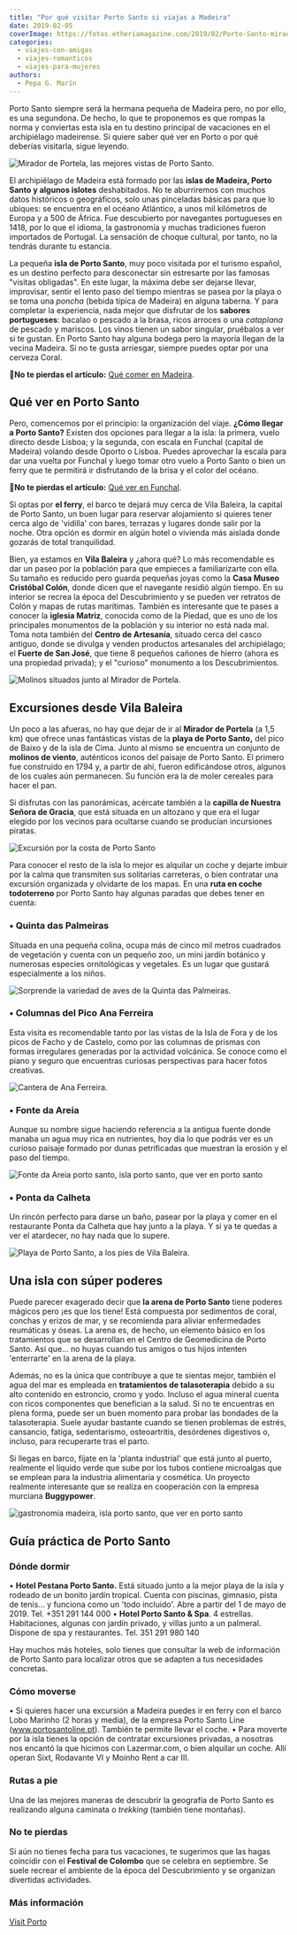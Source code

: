 ```yaml
---
title: "Por qué visitar Porto Santo si viajas a Madeira"
date: 2019-02-05
coverImage: https://fotos.etheriamagazine.com/2019/02/Porto-Santo-mirador-e1562660291487.jpg
categories: 
  - viajes-con-amigas
  - viajes-romanticos
  - viajes-para-mujeres
authors: 
  - Pepa G. Marín
---
```


Porto Santo siempre será la hermana pequeña de Madeira pero, no por ello, es una 
segundona. De hecho, lo que te proponemos es que rompas la norma y conviertas esta isla 
en tu destino principal de vacaciones en el archipiélago madeirense. Si quiere saber qué 
ver en Porto o por qué deberías visitarla, sigue leyendo. 

![Mirador de Portela, las mejores vistas de Porto Santo.](https://fotos.etheriamagazine.com/2019/02/Porto-Santo-mirador.jpg "Mirador de Portela, las mejores vistas de Porto Santo. © P.G.")

El archipiélago de Madeira está formado por las **islas de Madeira, Porto Santo y 
algunos islotes** deshabitados. No te aburriremos con muchos datos históricos o 
geográficos, solo unas pinceladas básicas para que lo ubiques: se encuentra en el océano 
Atlántico, a unos mil kilómetros de Europa y a 500 de África. Fue descubierto por 
navegantes portugueses en 1418, por lo que el idioma, la gastronomía y muchas 
tradiciones fueron importados de Portugal. La sensación de choque cultural, por tanto, 
no la tendrás durante tu estancia. 

La pequeña **isla de Porto Santo**, muy poco visitada por el turismo español, es un 
destino perfecto para desconectar sin estresarte por las famosas "visitas obligadas". En 
este lugar, la máxima debe ser dejarse llevar, improvisar, sentir el lento paso del 
tiempo mientras se pasea por la playa o se toma una _poncha_ (bebida típica de Madeira) 
en alguna taberna. Y para completar la experiencia, nada mejor que disfrutar de los 
**sabores portugueses**: bacalao o pescado a la brasa, ricos arroces o una _cataplana_ 
de pescado y mariscos. Los vinos tienen un sabor singular, pruébalos a ver si te gustan. 
En Porto Santo hay alguna bodega pero la mayoría llegan de la vecina Madeira. Si no te 
gusta arriesgar, siempre puedes optar por una cerveza Coral. 

**📍No te pierdas el artículo:** [Qué comer en 
Madeira](https://etheriamagazine.com/2022/08/30/que-comer-en-madeira/). 

## Qué ver en Porto Santo

Pero, comencemos por el principio: la organización del viaje. **¿Cómo llegar a Porto 
Santo?** Existen dos opciones para llegar a la isla: la primera, vuelo directo desde 
Lisboa; y la segunda, con escala en Funchal (capital de Madeira) volando desde Oporto o 
Lisboa. Puedes aprovechar la escala para dar una vuelta por Funchal y luego tomar otro 
vuelo a Porto Santo o bien un ferry que te permitirá ir disfrutando de la brisa y el 
color del océano. 

**📍No te pierdas el artículo:** [Qué ver en 
Funchal](https://etheriamagazine.com/2022/08/08/que-ver-funchal/). 

Si optas por **el ferry**, el barco te dejará muy cerca de Vila Baleira, la capital de 
Porto Santo, un buen lugar para reservar alojamiento si quieres tener cerca algo de 
'vidilla' con bares, terrazas y lugares donde salir por la noche. Otra opción es dormir 
en algún hotel o vivienda más aislada donde gozarás de total tranquilidad. 

Bien, ya estamos en **Vila Baleira** y ¿ahora qué? Lo más recomendable es dar un paseo 
por la población para que empieces a familiarizarte con ella. Su tamaño es reducido pero 
guarda pequeñas joyas como la **Casa Museo Cristóbal Colón**, donde dicen que el 
navegante residió algún tiempo. En su interior se recrea la época del Descubrimiento y 
se pueden ver retratos de Colón y mapas de rutas marítimas. También es interesante que 
te pases a conocer la **iglesia Matriz**, conocida como de la Piedad, que es uno de los 
principales monumentos de la población y su interior no está nada mal. Toma nota también 
del **Centro de Artesanía**, situado cerca del casco antiguo, donde se divulga y venden 
productos artesanales del archipiélago; el **Fuerte de San José**, que tiene 8 pequeños 
cañones de hierro (ahora es una propiedad privada); y el "curioso" monumento a los 
Descubrimientos. 

![Molinos situados junto al Mirador de Portela.](https://fotos.etheriamagazine.com/2019/02/Porto-santo-Molinos-mirador-portela.jpg "Molinos situados junto al Mirador de Portela. © P.G.")

## Excursiones desde Vila Baleira

Un poco a las afueras, no hay que dejar de ir al **Mirador de Portela** (a 1,5 km) que 
ofrece unas fantásticas vistas de la **playa de Porto Santo,** del pico de Baixo y de la 
isla de Cima. Junto al mismo se encuentra un conjunto de **molinos de viento**, 
auténticos iconos del paisaje de Porto Santo. El primero fue construido en 1794 y, a 
partir de ahí, fueron edificándose otros, algunos de los cuales aún permanecen. Su 
función era la de moler cereales para hacer el pan. 

Si disfrutas con las panorámicas, acércate también a la **capilla de Nuestra Señora de 
Gracia**, que está situada en un altozano y que era el lugar elegido por los vecinos 
para ocultarse cuando se producían incursiones piratas. 

![Excursión por la costa de Porto Santo](https://fotos.etheriamagazine.com/2019/02/porto-santo-excursion-coche.jpg "Excursión por la costa de Porto Santo © P.G.")

Para conocer el resto de la isla lo mejor es alquilar un coche y dejarte imbuir por la 
calma que transmiten sus solitarias carreteras, o bien contratar una excursión 
organizada y olvidarte de los mapas. En una **ruta en coche todoterreno** por Porto 
Santo hay algunas paradas que debes tener en cuenta: 

### • Quinta das Palmeiras

Situada en una pequeña colina, ocupa más de cinco mil metros cuadrados de vegetación y 
cuenta con un pequeño zoo, un mini jardín botánico y numerosas especies ornitológicas y 
vegetales. Es un lugar que gustará especialmente a los niños. 

![Sorprende la variedad de aves de la Quinta das Palmeiras.](https://fotos.etheriamagazine.com/2019/02/porto-santo-zoo.jpg "Sorprende la variedad de aves de la Quinta das Palmeiras. © P.G.")

### • Columnas del Pico Ana Ferreira

Esta visita es recomendable tanto por las vistas de la Isla de Fora y de los picos de 
Facho y de Castelo, como por las columnas de prismas con formas irregulares generadas 
por la actividad volcánica. Se conoce como el piano y seguro que encuentras curiosas 
perspectivas para hacer fotos creativas. 

![Cantera de Ana Ferreira.](https://fotos.etheriamagazine.com/2019/02/Porto-santo-Ana-Ferreira.jpg "Cantera de Ana Ferreira. © P.G.")

### • Fonte da Areia

Aunque su nombre sigue haciendo referencia a la antigua fuente donde manaba un agua muy 
rica en nutrientes, hoy día lo que podrás ver es un curioso paisaje formado por dunas 
petrificadas que muestran la erosión y el paso del tiempo. 

![Fonte da Areia porto santo, isla porto santo, que ver en porto santo](https://fotos.etheriamagazine.com/2019/02/porto-santo-fonte-areia.jpg "Dunas petrificadas en Fonte da Areia. © P.G.")

### • Ponta da Calheta

Un rincón perfecto para darse un baño, pasear por la playa y comer en el restaurante 
Ponta da Calheta que hay junto a la playa. Y si ya te quedas a ver el atardecer, no hay 
nada que lo supere. 

![Playa de Porto Santo, a los pies de Vila Baleira.](https://fotos.etheriamagazine.com/2019/02/Porto-santo-playas.jpg "Playa de Porto Santo, a los pies de Vila Baleira. © P.G.")

## Una isla con súper poderes

Puede parecer exagerado decir que **la arena de Porto Santo** tiene poderes mágicos pero 
¡es que los tiene! Está compuesta por sedimentos de coral, conchas y erizos de mar, y se 
recomienda para aliviar enfermedades reumáticas y óseas. La arena es, de hecho, un 
elemento básico en los tratamientos que se desarrollan en el Centro de Geomedicina de 
Porto Santo. Así que... no huyas cuando tus amigos o tus hijos intenten 'enterrarte' en 
la arena de la playa. 

Además, no es la única que contribuye a que te sientas mejor, también el agua del mar es 
empleada en **tratamientos de talasoterapia** debido a su alto contenido en estroncio, 
cromo y yodo. Incluso el agua mineral cuenta con ricos componentes que benefician a la 
salud. Si no te encuentras en plena forma, puede ser un buen momento para probar las 
bondades de la talasoterapia. Suele ayudar bastante cuando se tienen problemas de 
estrés, cansancio, fatiga, sedentarismo, osteoartritis, desórdenes digestivos o, 
incluso, para recuperarte tras el parto. 

Si llegas en barco, fíjate en la 'planta industrial' que está junto al puerto, realmente 
el líquido verde que sube por los tubos contiene microalgas que se emplean para la 
industria alimentaria y cosmética. Un proyecto realmente interesante que se realiza en 
cooperación con la empresa murciana **Buggypower**. 

![gastronomia madeira, isla porto santo, que ver en porto santo](https://fotos.etheriamagazine.com/2019/02/Porto-santo-comer.jpg "Plato de pulpo del restaurante de Ponta da Calheta. © P.G.")

## Guía práctica de Porto Santo

### Dónde dormir

• **Hotel Pestana Porto Santo.** Está situado junto a la mejor playa de la isla y 
rodeado de un bonito jardín tropical. Cuenta con piscinas, gimnasio, pista de tenis... y 
funciona como un 'todo incluido'. Abre a partir del 1 de mayo de 2019. Tel. +351 291 144 
000 • **Hotel Porto Santo & Spa**. 4 estrellas. Habitaciones, algunas con jardín 
privado, y villas junto a un palmeral. Dispone de spa y restaurantes. Tel. 351 291 980 
140 

Hay muchos más hoteles, solo tienes que consultar la web de información de Porto Santo 
para localizar otros que se adapten a tus necesidades concretas. 

### Cómo moverse

• Si quieres hacer una excursión a Madeira puedes ir en ferry con el barco Lobo Marinho 
(2 horas y media), de la empresa Porto Santo Line (www.portosantoline.pt). También te 
permite llevar el coche. • Para moverte por la isla tienes la opción de contratar 
excursiones privadas, a nosotras nos encantó la que hicimos con Lazermar.com, o bien 
alquilar un coche. Allí operan Sixt, Rodavante VI y Moinho Rent a car III. 

### Rutas a pie

Una de las mejores maneras de descubrir la geografía de Porto Santo es realizando alguna 
caminata o _trekking_ (también tiene montañas). 

### No te pierdas

Si aún no tienes fecha para tus vacaciones, te sugerimos que las hagas coincidir con el 
**Festival de Colombo** que se celebra en septiembre. Se suele recrear el ambiente de la 
época del Descubrimiento y se organizan divertidas actividades. 

### Más información  

[Visit Porto](http://www.visitportosanto.pt)
